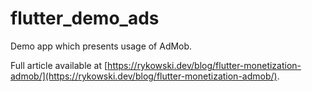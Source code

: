 # flutter_demo_ads

Demo app which presents usage of AdMob.

Full article available at [https://rykowski.dev/blog/flutter-monetization-admob/](https://rykowski.dev/blog/flutter-monetization-admob/).
